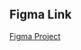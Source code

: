 ## Figma Link
[Figma Project](https://www.figma.com/proto/7p5BhyR5YvCB8KU4ufjfHY/villist?type=design&node-id=38-27&scaling=scale-down&page-id=0%3A1)